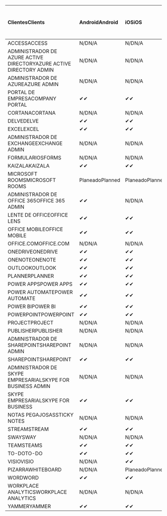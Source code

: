 <!-- This file is generated automatically. Changes made to this file will be overwritten.-->
|<span data-ttu-id="d83c9-101">Clientes</span><span class="sxs-lookup"><span data-stu-id="d83c9-101">Clients</span></span>|<span data-ttu-id="d83c9-102">Android</span><span class="sxs-lookup"><span data-stu-id="d83c9-102">Android</span></span>|<span data-ttu-id="d83c9-103">iOS</span><span class="sxs-lookup"><span data-stu-id="d83c9-103">iOS</span></span>|<span data-ttu-id="d83c9-104">Mac</span><span class="sxs-lookup"><span data-stu-id="d83c9-104">Mac</span></span>|<span data-ttu-id="d83c9-105">Windows 10</span><span class="sxs-lookup"><span data-stu-id="d83c9-105">Windows 10</span></span><br><span data-ttu-id="d83c9-106">Desktop</span><span class="sxs-lookup"><span data-stu-id="d83c9-106">Desktop</span></span>|<span data-ttu-id="d83c9-107">Windows 10</span><span class="sxs-lookup"><span data-stu-id="d83c9-107">Windows 10</span></span><br><span data-ttu-id="d83c9-108">Aplicaciones modernas</span><span class="sxs-lookup"><span data-stu-id="d83c9-108">Modern Apps</span></span>|
|:-|:-|:-|:-|:-|:-|
|<span data-ttu-id="d83c9-109">ACCESS</span><span class="sxs-lookup"><span data-stu-id="d83c9-109">ACCESS</span></span>|<span data-ttu-id="d83c9-110">N/D</span><span class="sxs-lookup"><span data-stu-id="d83c9-110">N/A</span></span>|<span data-ttu-id="d83c9-111">N/D</span><span class="sxs-lookup"><span data-stu-id="d83c9-111">N/A</span></span>|<span data-ttu-id="d83c9-112">N/D</span><span class="sxs-lookup"><span data-stu-id="d83c9-112">N/A</span></span>|<span data-ttu-id="d83c9-113">✔</span><span class="sxs-lookup"><span data-stu-id="d83c9-113">✔</span></span>|<span data-ttu-id="d83c9-114">N/D</span><span class="sxs-lookup"><span data-stu-id="d83c9-114">N/A</span></span>|
|<span data-ttu-id="d83c9-115">ADMINISTRADOR DE AZURE ACTIVE DIRECTORY</span><span class="sxs-lookup"><span data-stu-id="d83c9-115">AZURE ACTIVE DIRECTORY ADMIN</span></span>|<span data-ttu-id="d83c9-116">N/D</span><span class="sxs-lookup"><span data-stu-id="d83c9-116">N/A</span></span>|<span data-ttu-id="d83c9-117">N/D</span><span class="sxs-lookup"><span data-stu-id="d83c9-117">N/A</span></span>|<span data-ttu-id="d83c9-118">N/D</span><span class="sxs-lookup"><span data-stu-id="d83c9-118">N/A</span></span>|<span data-ttu-id="d83c9-119">✔</span><span class="sxs-lookup"><span data-stu-id="d83c9-119">✔</span></span>|<span data-ttu-id="d83c9-120">N/D</span><span class="sxs-lookup"><span data-stu-id="d83c9-120">N/A</span></span>|
|<span data-ttu-id="d83c9-121">ADMINISTRADOR DE AZURE</span><span class="sxs-lookup"><span data-stu-id="d83c9-121">AZURE ADMIN</span></span>|<span data-ttu-id="d83c9-122">N/D</span><span class="sxs-lookup"><span data-stu-id="d83c9-122">N/A</span></span>|<span data-ttu-id="d83c9-123">N/D</span><span class="sxs-lookup"><span data-stu-id="d83c9-123">N/A</span></span>|<span data-ttu-id="d83c9-124">N/D</span><span class="sxs-lookup"><span data-stu-id="d83c9-124">N/A</span></span>|<span data-ttu-id="d83c9-125">N/D</span><span class="sxs-lookup"><span data-stu-id="d83c9-125">N/A</span></span>|<span data-ttu-id="d83c9-126">N/D</span><span class="sxs-lookup"><span data-stu-id="d83c9-126">N/A</span></span>|
|<span data-ttu-id="d83c9-127">PORTAL DE EMPRESA</span><span class="sxs-lookup"><span data-stu-id="d83c9-127">COMPANY PORTAL</span></span>|<span data-ttu-id="d83c9-128">✔</span><span class="sxs-lookup"><span data-stu-id="d83c9-128">✔</span></span>|<span data-ttu-id="d83c9-129">✔</span><span class="sxs-lookup"><span data-stu-id="d83c9-129">✔</span></span>|<span data-ttu-id="d83c9-130">✔</span><span class="sxs-lookup"><span data-stu-id="d83c9-130">✔</span></span>|<span data-ttu-id="d83c9-131">N/D</span><span class="sxs-lookup"><span data-stu-id="d83c9-131">N/A</span></span>|<span data-ttu-id="d83c9-132">✔</span><span class="sxs-lookup"><span data-stu-id="d83c9-132">✔</span></span>|
|<span data-ttu-id="d83c9-133">CORTANA</span><span class="sxs-lookup"><span data-stu-id="d83c9-133">CORTANA</span></span>|<span data-ttu-id="d83c9-134">N/D</span><span class="sxs-lookup"><span data-stu-id="d83c9-134">N/A</span></span>|<span data-ttu-id="d83c9-135">N/D</span><span class="sxs-lookup"><span data-stu-id="d83c9-135">N/A</span></span>|<span data-ttu-id="d83c9-136">N/D</span><span class="sxs-lookup"><span data-stu-id="d83c9-136">N/A</span></span>|<span data-ttu-id="d83c9-137">N/D</span><span class="sxs-lookup"><span data-stu-id="d83c9-137">N/A</span></span>|<span data-ttu-id="d83c9-138">✔</span><span class="sxs-lookup"><span data-stu-id="d83c9-138">✔</span></span>|
|<span data-ttu-id="d83c9-139">DELVE</span><span class="sxs-lookup"><span data-stu-id="d83c9-139">DELVE</span></span>|<span data-ttu-id="d83c9-140">✔</span><span class="sxs-lookup"><span data-stu-id="d83c9-140">✔</span></span>|<span data-ttu-id="d83c9-141">✔</span><span class="sxs-lookup"><span data-stu-id="d83c9-141">✔</span></span>|<span data-ttu-id="d83c9-142">N/D</span><span class="sxs-lookup"><span data-stu-id="d83c9-142">N/A</span></span>|<span data-ttu-id="d83c9-143">N/D</span><span class="sxs-lookup"><span data-stu-id="d83c9-143">N/A</span></span>|<span data-ttu-id="d83c9-144">N/D</span><span class="sxs-lookup"><span data-stu-id="d83c9-144">N/A</span></span>|
|<span data-ttu-id="d83c9-145">EXCEL</span><span class="sxs-lookup"><span data-stu-id="d83c9-145">EXCEL</span></span>|<span data-ttu-id="d83c9-146">✔</span><span class="sxs-lookup"><span data-stu-id="d83c9-146">✔</span></span>|<span data-ttu-id="d83c9-147">✔</span><span class="sxs-lookup"><span data-stu-id="d83c9-147">✔</span></span>|<span data-ttu-id="d83c9-148">✔</span><span class="sxs-lookup"><span data-stu-id="d83c9-148">✔</span></span>|<span data-ttu-id="d83c9-149">✔</span><span class="sxs-lookup"><span data-stu-id="d83c9-149">✔</span></span>|<span data-ttu-id="d83c9-150">✔</span><span class="sxs-lookup"><span data-stu-id="d83c9-150">✔</span></span>|
|<span data-ttu-id="d83c9-151">ADMINISTRADOR DE EXCHANGE</span><span class="sxs-lookup"><span data-stu-id="d83c9-151">EXCHANGE ADMIN</span></span>|<span data-ttu-id="d83c9-152">N/D</span><span class="sxs-lookup"><span data-stu-id="d83c9-152">N/A</span></span>|<span data-ttu-id="d83c9-153">N/D</span><span class="sxs-lookup"><span data-stu-id="d83c9-153">N/A</span></span>|<span data-ttu-id="d83c9-154">N/D</span><span class="sxs-lookup"><span data-stu-id="d83c9-154">N/A</span></span>|<span data-ttu-id="d83c9-155">✔</span><span class="sxs-lookup"><span data-stu-id="d83c9-155">✔</span></span>|<span data-ttu-id="d83c9-156">N/D</span><span class="sxs-lookup"><span data-stu-id="d83c9-156">N/A</span></span>|
|<span data-ttu-id="d83c9-157">FORMULARIOS</span><span class="sxs-lookup"><span data-stu-id="d83c9-157">FORMS</span></span>|<span data-ttu-id="d83c9-158">N/D</span><span class="sxs-lookup"><span data-stu-id="d83c9-158">N/A</span></span>|<span data-ttu-id="d83c9-159">N/D</span><span class="sxs-lookup"><span data-stu-id="d83c9-159">N/A</span></span>|<span data-ttu-id="d83c9-160">N/D</span><span class="sxs-lookup"><span data-stu-id="d83c9-160">N/A</span></span>|<span data-ttu-id="d83c9-161">N/D</span><span class="sxs-lookup"><span data-stu-id="d83c9-161">N/A</span></span>|<span data-ttu-id="d83c9-162">N/D</span><span class="sxs-lookup"><span data-stu-id="d83c9-162">N/A</span></span>|
|<span data-ttu-id="d83c9-163">KAIZALA</span><span class="sxs-lookup"><span data-stu-id="d83c9-163">KAIZALA</span></span>|<span data-ttu-id="d83c9-164">✔</span><span class="sxs-lookup"><span data-stu-id="d83c9-164">✔</span></span>|<span data-ttu-id="d83c9-165">✔</span><span class="sxs-lookup"><span data-stu-id="d83c9-165">✔</span></span>|<span data-ttu-id="d83c9-166">N/D</span><span class="sxs-lookup"><span data-stu-id="d83c9-166">N/A</span></span>|<span data-ttu-id="d83c9-167">N/D</span><span class="sxs-lookup"><span data-stu-id="d83c9-167">N/A</span></span>|<span data-ttu-id="d83c9-168">N/D</span><span class="sxs-lookup"><span data-stu-id="d83c9-168">N/A</span></span>|
|<span data-ttu-id="d83c9-169">MICROSOFT ROOMS</span><span class="sxs-lookup"><span data-stu-id="d83c9-169">MICROSOFT ROOMS</span></span>|<span data-ttu-id="d83c9-170">Planeado</span><span class="sxs-lookup"><span data-stu-id="d83c9-170">Planned</span></span>|<span data-ttu-id="d83c9-171">Planeado</span><span class="sxs-lookup"><span data-stu-id="d83c9-171">Planned</span></span>|<span data-ttu-id="d83c9-172">N/D</span><span class="sxs-lookup"><span data-stu-id="d83c9-172">N/A</span></span>|<span data-ttu-id="d83c9-173">N/D</span><span class="sxs-lookup"><span data-stu-id="d83c9-173">N/A</span></span>|<span data-ttu-id="d83c9-174">N/D</span><span class="sxs-lookup"><span data-stu-id="d83c9-174">N/A</span></span>|
|<span data-ttu-id="d83c9-175">ADMINISTRADOR DE OFFICE 365</span><span class="sxs-lookup"><span data-stu-id="d83c9-175">OFFICE 365 ADMIN</span></span>|<span data-ttu-id="d83c9-176">✔</span><span class="sxs-lookup"><span data-stu-id="d83c9-176">✔</span></span>|<span data-ttu-id="d83c9-177">N/D</span><span class="sxs-lookup"><span data-stu-id="d83c9-177">N/A</span></span>|<span data-ttu-id="d83c9-178">N/D</span><span class="sxs-lookup"><span data-stu-id="d83c9-178">N/A</span></span>|<span data-ttu-id="d83c9-179">N/D</span><span class="sxs-lookup"><span data-stu-id="d83c9-179">N/A</span></span>|<span data-ttu-id="d83c9-180">N/D</span><span class="sxs-lookup"><span data-stu-id="d83c9-180">N/A</span></span>|
|<span data-ttu-id="d83c9-181">LENTE DE OFFICE</span><span class="sxs-lookup"><span data-stu-id="d83c9-181">OFFICE LENS</span></span>|<span data-ttu-id="d83c9-182">✔</span><span class="sxs-lookup"><span data-stu-id="d83c9-182">✔</span></span>|<span data-ttu-id="d83c9-183">✔</span><span class="sxs-lookup"><span data-stu-id="d83c9-183">✔</span></span>|<span data-ttu-id="d83c9-184">N/D</span><span class="sxs-lookup"><span data-stu-id="d83c9-184">N/A</span></span>|<span data-ttu-id="d83c9-185">N/D</span><span class="sxs-lookup"><span data-stu-id="d83c9-185">N/A</span></span>|<span data-ttu-id="d83c9-186">✔</span><span class="sxs-lookup"><span data-stu-id="d83c9-186">✔</span></span>|
|<span data-ttu-id="d83c9-187">OFFICE MOBILE</span><span class="sxs-lookup"><span data-stu-id="d83c9-187">OFFICE MOBILE</span></span>|<span data-ttu-id="d83c9-188">✔</span><span class="sxs-lookup"><span data-stu-id="d83c9-188">✔</span></span>|<span data-ttu-id="d83c9-189">✔</span><span class="sxs-lookup"><span data-stu-id="d83c9-189">✔</span></span>|<span data-ttu-id="d83c9-190">N/D</span><span class="sxs-lookup"><span data-stu-id="d83c9-190">N/A</span></span>|<span data-ttu-id="d83c9-191">N/D</span><span class="sxs-lookup"><span data-stu-id="d83c9-191">N/A</span></span>|<span data-ttu-id="d83c9-192">N/D</span><span class="sxs-lookup"><span data-stu-id="d83c9-192">N/A</span></span>|
|<span data-ttu-id="d83c9-193">OFFICE.COM</span><span class="sxs-lookup"><span data-stu-id="d83c9-193">OFFICE.COM</span></span>|<span data-ttu-id="d83c9-194">N/D</span><span class="sxs-lookup"><span data-stu-id="d83c9-194">N/A</span></span>|<span data-ttu-id="d83c9-195">N/D</span><span class="sxs-lookup"><span data-stu-id="d83c9-195">N/A</span></span>|<span data-ttu-id="d83c9-196">N/D</span><span class="sxs-lookup"><span data-stu-id="d83c9-196">N/A</span></span>|<span data-ttu-id="d83c9-197">N/D</span><span class="sxs-lookup"><span data-stu-id="d83c9-197">N/A</span></span>|<span data-ttu-id="d83c9-198">✔</span><span class="sxs-lookup"><span data-stu-id="d83c9-198">✔</span></span>|
|<span data-ttu-id="d83c9-199">ONEDRIVE</span><span class="sxs-lookup"><span data-stu-id="d83c9-199">ONEDRIVE</span></span>|<span data-ttu-id="d83c9-200">✔</span><span class="sxs-lookup"><span data-stu-id="d83c9-200">✔</span></span>|<span data-ttu-id="d83c9-201">✔</span><span class="sxs-lookup"><span data-stu-id="d83c9-201">✔</span></span>|<span data-ttu-id="d83c9-202">✔</span><span class="sxs-lookup"><span data-stu-id="d83c9-202">✔</span></span>|<span data-ttu-id="d83c9-203">✔</span><span class="sxs-lookup"><span data-stu-id="d83c9-203">✔</span></span>|<span data-ttu-id="d83c9-204">✔</span><span class="sxs-lookup"><span data-stu-id="d83c9-204">✔</span></span>|
|<span data-ttu-id="d83c9-205">ONENOTE</span><span class="sxs-lookup"><span data-stu-id="d83c9-205">ONENOTE</span></span>|<span data-ttu-id="d83c9-206">✔</span><span class="sxs-lookup"><span data-stu-id="d83c9-206">✔</span></span>|<span data-ttu-id="d83c9-207">✔</span><span class="sxs-lookup"><span data-stu-id="d83c9-207">✔</span></span>|<span data-ttu-id="d83c9-208">✔</span><span class="sxs-lookup"><span data-stu-id="d83c9-208">✔</span></span>|<span data-ttu-id="d83c9-209">✔</span><span class="sxs-lookup"><span data-stu-id="d83c9-209">✔</span></span>|<span data-ttu-id="d83c9-210">✔</span><span class="sxs-lookup"><span data-stu-id="d83c9-210">✔</span></span>|
|<span data-ttu-id="d83c9-211">OUTLOOK</span><span class="sxs-lookup"><span data-stu-id="d83c9-211">OUTLOOK</span></span>|<span data-ttu-id="d83c9-212">✔</span><span class="sxs-lookup"><span data-stu-id="d83c9-212">✔</span></span>|<span data-ttu-id="d83c9-213">✔</span><span class="sxs-lookup"><span data-stu-id="d83c9-213">✔</span></span>|<span data-ttu-id="d83c9-214">✔</span><span class="sxs-lookup"><span data-stu-id="d83c9-214">✔</span></span>|<span data-ttu-id="d83c9-215">✔</span><span class="sxs-lookup"><span data-stu-id="d83c9-215">✔</span></span>|<span data-ttu-id="d83c9-216">✔</span><span class="sxs-lookup"><span data-stu-id="d83c9-216">✔</span></span>|
|<span data-ttu-id="d83c9-217">PLANNER</span><span class="sxs-lookup"><span data-stu-id="d83c9-217">PLANNER</span></span>|<span data-ttu-id="d83c9-218">✔</span><span class="sxs-lookup"><span data-stu-id="d83c9-218">✔</span></span>|<span data-ttu-id="d83c9-219">✔</span><span class="sxs-lookup"><span data-stu-id="d83c9-219">✔</span></span>|<span data-ttu-id="d83c9-220">N/D</span><span class="sxs-lookup"><span data-stu-id="d83c9-220">N/A</span></span>|<span data-ttu-id="d83c9-221">N/D</span><span class="sxs-lookup"><span data-stu-id="d83c9-221">N/A</span></span>|<span data-ttu-id="d83c9-222">N/D</span><span class="sxs-lookup"><span data-stu-id="d83c9-222">N/A</span></span>|
|<span data-ttu-id="d83c9-223">POWER APPS</span><span class="sxs-lookup"><span data-stu-id="d83c9-223">POWER APPS</span></span>|<span data-ttu-id="d83c9-224">✔</span><span class="sxs-lookup"><span data-stu-id="d83c9-224">✔</span></span>|<span data-ttu-id="d83c9-225">✔</span><span class="sxs-lookup"><span data-stu-id="d83c9-225">✔</span></span>|<span data-ttu-id="d83c9-226">N/D</span><span class="sxs-lookup"><span data-stu-id="d83c9-226">N/A</span></span>|<span data-ttu-id="d83c9-227">N/D</span><span class="sxs-lookup"><span data-stu-id="d83c9-227">N/A</span></span>|<span data-ttu-id="d83c9-228">✔</span><span class="sxs-lookup"><span data-stu-id="d83c9-228">✔</span></span>|
|<span data-ttu-id="d83c9-229">POWER AUTOMATE</span><span class="sxs-lookup"><span data-stu-id="d83c9-229">POWER AUTOMATE</span></span>|<span data-ttu-id="d83c9-230">✔</span><span class="sxs-lookup"><span data-stu-id="d83c9-230">✔</span></span>|<span data-ttu-id="d83c9-231">✔</span><span class="sxs-lookup"><span data-stu-id="d83c9-231">✔</span></span>|<span data-ttu-id="d83c9-232">N/D</span><span class="sxs-lookup"><span data-stu-id="d83c9-232">N/A</span></span>|<span data-ttu-id="d83c9-233">N/D</span><span class="sxs-lookup"><span data-stu-id="d83c9-233">N/A</span></span>|<span data-ttu-id="d83c9-234">N/D</span><span class="sxs-lookup"><span data-stu-id="d83c9-234">N/A</span></span>|
|<span data-ttu-id="d83c9-235">POWER BI</span><span class="sxs-lookup"><span data-stu-id="d83c9-235">POWER BI</span></span>|<span data-ttu-id="d83c9-236">✔</span><span class="sxs-lookup"><span data-stu-id="d83c9-236">✔</span></span>|<span data-ttu-id="d83c9-237">✔</span><span class="sxs-lookup"><span data-stu-id="d83c9-237">✔</span></span>|<span data-ttu-id="d83c9-238">N/D</span><span class="sxs-lookup"><span data-stu-id="d83c9-238">N/A</span></span>|<span data-ttu-id="d83c9-239">✔</span><span class="sxs-lookup"><span data-stu-id="d83c9-239">✔</span></span>|<span data-ttu-id="d83c9-240">✔</span><span class="sxs-lookup"><span data-stu-id="d83c9-240">✔</span></span>|
|<span data-ttu-id="d83c9-241">POWERPOINT</span><span class="sxs-lookup"><span data-stu-id="d83c9-241">POWERPOINT</span></span>|<span data-ttu-id="d83c9-242">✔</span><span class="sxs-lookup"><span data-stu-id="d83c9-242">✔</span></span>|<span data-ttu-id="d83c9-243">✔</span><span class="sxs-lookup"><span data-stu-id="d83c9-243">✔</span></span>|<span data-ttu-id="d83c9-244">✔</span><span class="sxs-lookup"><span data-stu-id="d83c9-244">✔</span></span>|<span data-ttu-id="d83c9-245">✔</span><span class="sxs-lookup"><span data-stu-id="d83c9-245">✔</span></span>|<span data-ttu-id="d83c9-246">✔</span><span class="sxs-lookup"><span data-stu-id="d83c9-246">✔</span></span>|
|<span data-ttu-id="d83c9-247">PROJECT</span><span class="sxs-lookup"><span data-stu-id="d83c9-247">PROJECT</span></span>|<span data-ttu-id="d83c9-248">N/D</span><span class="sxs-lookup"><span data-stu-id="d83c9-248">N/A</span></span>|<span data-ttu-id="d83c9-249">N/D</span><span class="sxs-lookup"><span data-stu-id="d83c9-249">N/A</span></span>|<span data-ttu-id="d83c9-250">N/D</span><span class="sxs-lookup"><span data-stu-id="d83c9-250">N/A</span></span>|<span data-ttu-id="d83c9-251">✔</span><span class="sxs-lookup"><span data-stu-id="d83c9-251">✔</span></span>|<span data-ttu-id="d83c9-252">N/D</span><span class="sxs-lookup"><span data-stu-id="d83c9-252">N/A</span></span>|
|<span data-ttu-id="d83c9-253">PUBLISHER</span><span class="sxs-lookup"><span data-stu-id="d83c9-253">PUBLISHER</span></span>|<span data-ttu-id="d83c9-254">N/D</span><span class="sxs-lookup"><span data-stu-id="d83c9-254">N/A</span></span>|<span data-ttu-id="d83c9-255">N/D</span><span class="sxs-lookup"><span data-stu-id="d83c9-255">N/A</span></span>|<span data-ttu-id="d83c9-256">N/D</span><span class="sxs-lookup"><span data-stu-id="d83c9-256">N/A</span></span>|<span data-ttu-id="d83c9-257">✔</span><span class="sxs-lookup"><span data-stu-id="d83c9-257">✔</span></span>|<span data-ttu-id="d83c9-258">N/D</span><span class="sxs-lookup"><span data-stu-id="d83c9-258">N/A</span></span>|
|<span data-ttu-id="d83c9-259">ADMINISTRADOR DE SHAREPOINT</span><span class="sxs-lookup"><span data-stu-id="d83c9-259">SHAREPOINT ADMIN</span></span>|<span data-ttu-id="d83c9-260">N/D</span><span class="sxs-lookup"><span data-stu-id="d83c9-260">N/A</span></span>|<span data-ttu-id="d83c9-261">N/D</span><span class="sxs-lookup"><span data-stu-id="d83c9-261">N/A</span></span>|<span data-ttu-id="d83c9-262">N/D</span><span class="sxs-lookup"><span data-stu-id="d83c9-262">N/A</span></span>|<span data-ttu-id="d83c9-263">✔</span><span class="sxs-lookup"><span data-stu-id="d83c9-263">✔</span></span>|<span data-ttu-id="d83c9-264">N/D</span><span class="sxs-lookup"><span data-stu-id="d83c9-264">N/A</span></span>|
|<span data-ttu-id="d83c9-265">SHAREPOINT</span><span class="sxs-lookup"><span data-stu-id="d83c9-265">SHAREPOINT</span></span>|<span data-ttu-id="d83c9-266">✔</span><span class="sxs-lookup"><span data-stu-id="d83c9-266">✔</span></span>|<span data-ttu-id="d83c9-267">✔</span><span class="sxs-lookup"><span data-stu-id="d83c9-267">✔</span></span>|<span data-ttu-id="d83c9-268">N/D</span><span class="sxs-lookup"><span data-stu-id="d83c9-268">N/A</span></span>|<span data-ttu-id="d83c9-269">N/D</span><span class="sxs-lookup"><span data-stu-id="d83c9-269">N/A</span></span>|<span data-ttu-id="d83c9-270">N/D</span><span class="sxs-lookup"><span data-stu-id="d83c9-270">N/A</span></span>|
|<span data-ttu-id="d83c9-271">ADMINISTRADOR DE SKYPE EMPRESARIAL</span><span class="sxs-lookup"><span data-stu-id="d83c9-271">SKYPE FOR BUSINESS ADMIN</span></span>|<span data-ttu-id="d83c9-272">N/D</span><span class="sxs-lookup"><span data-stu-id="d83c9-272">N/A</span></span>|<span data-ttu-id="d83c9-273">N/D</span><span class="sxs-lookup"><span data-stu-id="d83c9-273">N/A</span></span>|<span data-ttu-id="d83c9-274">N/D</span><span class="sxs-lookup"><span data-stu-id="d83c9-274">N/A</span></span>|<span data-ttu-id="d83c9-275">✔</span><span class="sxs-lookup"><span data-stu-id="d83c9-275">✔</span></span>|<span data-ttu-id="d83c9-276">N/D</span><span class="sxs-lookup"><span data-stu-id="d83c9-276">N/A</span></span>|
|<span data-ttu-id="d83c9-277">SKYPE EMPRESARIAL</span><span class="sxs-lookup"><span data-stu-id="d83c9-277">SKYPE FOR BUSINESS</span></span>|<span data-ttu-id="d83c9-278">✔</span><span class="sxs-lookup"><span data-stu-id="d83c9-278">✔</span></span>|<span data-ttu-id="d83c9-279">✔</span><span class="sxs-lookup"><span data-stu-id="d83c9-279">✔</span></span>|<span data-ttu-id="d83c9-280">✔</span><span class="sxs-lookup"><span data-stu-id="d83c9-280">✔</span></span>|<span data-ttu-id="d83c9-281">✔</span><span class="sxs-lookup"><span data-stu-id="d83c9-281">✔</span></span>|<span data-ttu-id="d83c9-282">N/D</span><span class="sxs-lookup"><span data-stu-id="d83c9-282">N/A</span></span>|
|<span data-ttu-id="d83c9-283">NOTAS PEGAJOSAS</span><span class="sxs-lookup"><span data-stu-id="d83c9-283">STICKY NOTES</span></span>|<span data-ttu-id="d83c9-284">N/D</span><span class="sxs-lookup"><span data-stu-id="d83c9-284">N/A</span></span>|<span data-ttu-id="d83c9-285">N/D</span><span class="sxs-lookup"><span data-stu-id="d83c9-285">N/A</span></span>|<span data-ttu-id="d83c9-286">N/D</span><span class="sxs-lookup"><span data-stu-id="d83c9-286">N/A</span></span>|<span data-ttu-id="d83c9-287">N/D</span><span class="sxs-lookup"><span data-stu-id="d83c9-287">N/A</span></span>|<span data-ttu-id="d83c9-288">✔</span><span class="sxs-lookup"><span data-stu-id="d83c9-288">✔</span></span>|
|<span data-ttu-id="d83c9-289">STREAM</span><span class="sxs-lookup"><span data-stu-id="d83c9-289">STREAM</span></span>|<span data-ttu-id="d83c9-290">✔</span><span class="sxs-lookup"><span data-stu-id="d83c9-290">✔</span></span>|<span data-ttu-id="d83c9-291">✔</span><span class="sxs-lookup"><span data-stu-id="d83c9-291">✔</span></span>|<span data-ttu-id="d83c9-292">N/D</span><span class="sxs-lookup"><span data-stu-id="d83c9-292">N/A</span></span>|<span data-ttu-id="d83c9-293">N/D</span><span class="sxs-lookup"><span data-stu-id="d83c9-293">N/A</span></span>|<span data-ttu-id="d83c9-294">N/D</span><span class="sxs-lookup"><span data-stu-id="d83c9-294">N/A</span></span>|
|<span data-ttu-id="d83c9-295">SWAY</span><span class="sxs-lookup"><span data-stu-id="d83c9-295">SWAY</span></span>|<span data-ttu-id="d83c9-296">N/D</span><span class="sxs-lookup"><span data-stu-id="d83c9-296">N/A</span></span>|<span data-ttu-id="d83c9-297">N/D</span><span class="sxs-lookup"><span data-stu-id="d83c9-297">N/A</span></span>|<span data-ttu-id="d83c9-298">N/D</span><span class="sxs-lookup"><span data-stu-id="d83c9-298">N/A</span></span>|<span data-ttu-id="d83c9-299">N/D</span><span class="sxs-lookup"><span data-stu-id="d83c9-299">N/A</span></span>|<span data-ttu-id="d83c9-300">✔</span><span class="sxs-lookup"><span data-stu-id="d83c9-300">✔</span></span>|
|<span data-ttu-id="d83c9-301">TEAMS</span><span class="sxs-lookup"><span data-stu-id="d83c9-301">TEAMS</span></span>|<span data-ttu-id="d83c9-302">✔</span><span class="sxs-lookup"><span data-stu-id="d83c9-302">✔</span></span>|<span data-ttu-id="d83c9-303">✔</span><span class="sxs-lookup"><span data-stu-id="d83c9-303">✔</span></span>|<span data-ttu-id="d83c9-304">✔</span><span class="sxs-lookup"><span data-stu-id="d83c9-304">✔</span></span>|<span data-ttu-id="d83c9-305">Planeado</span><span class="sxs-lookup"><span data-stu-id="d83c9-305">Planned</span></span>|<span data-ttu-id="d83c9-306">N/D</span><span class="sxs-lookup"><span data-stu-id="d83c9-306">N/A</span></span>|
|<span data-ttu-id="d83c9-307">TO-DO</span><span class="sxs-lookup"><span data-stu-id="d83c9-307">TO-DO</span></span>|<span data-ttu-id="d83c9-308">✔</span><span class="sxs-lookup"><span data-stu-id="d83c9-308">✔</span></span>|<span data-ttu-id="d83c9-309">✔</span><span class="sxs-lookup"><span data-stu-id="d83c9-309">✔</span></span>|<span data-ttu-id="d83c9-310">✔</span><span class="sxs-lookup"><span data-stu-id="d83c9-310">✔</span></span>|<span data-ttu-id="d83c9-311">N/D</span><span class="sxs-lookup"><span data-stu-id="d83c9-311">N/A</span></span>|<span data-ttu-id="d83c9-312">✔</span><span class="sxs-lookup"><span data-stu-id="d83c9-312">✔</span></span>|
|<span data-ttu-id="d83c9-313">VISIO</span><span class="sxs-lookup"><span data-stu-id="d83c9-313">VISIO</span></span>|<span data-ttu-id="d83c9-314">N/D</span><span class="sxs-lookup"><span data-stu-id="d83c9-314">N/A</span></span>|<span data-ttu-id="d83c9-315">✔</span><span class="sxs-lookup"><span data-stu-id="d83c9-315">✔</span></span>|<span data-ttu-id="d83c9-316">N/D</span><span class="sxs-lookup"><span data-stu-id="d83c9-316">N/A</span></span>|<span data-ttu-id="d83c9-317">✔</span><span class="sxs-lookup"><span data-stu-id="d83c9-317">✔</span></span>|<span data-ttu-id="d83c9-318">N/D</span><span class="sxs-lookup"><span data-stu-id="d83c9-318">N/A</span></span>|
|<span data-ttu-id="d83c9-319">PIZARRA</span><span class="sxs-lookup"><span data-stu-id="d83c9-319">WHITEBOARD</span></span>|<span data-ttu-id="d83c9-320">N/D</span><span class="sxs-lookup"><span data-stu-id="d83c9-320">N/A</span></span>|<span data-ttu-id="d83c9-321">Planeado</span><span class="sxs-lookup"><span data-stu-id="d83c9-321">Planned</span></span>|<span data-ttu-id="d83c9-322">N/D</span><span class="sxs-lookup"><span data-stu-id="d83c9-322">N/A</span></span>|<span data-ttu-id="d83c9-323">N/D</span><span class="sxs-lookup"><span data-stu-id="d83c9-323">N/A</span></span>|<span data-ttu-id="d83c9-324">✔</span><span class="sxs-lookup"><span data-stu-id="d83c9-324">✔</span></span>|
|<span data-ttu-id="d83c9-325">WORD</span><span class="sxs-lookup"><span data-stu-id="d83c9-325">WORD</span></span>|<span data-ttu-id="d83c9-326">✔</span><span class="sxs-lookup"><span data-stu-id="d83c9-326">✔</span></span>|<span data-ttu-id="d83c9-327">✔</span><span class="sxs-lookup"><span data-stu-id="d83c9-327">✔</span></span>|<span data-ttu-id="d83c9-328">✔</span><span class="sxs-lookup"><span data-stu-id="d83c9-328">✔</span></span>|<span data-ttu-id="d83c9-329">✔</span><span class="sxs-lookup"><span data-stu-id="d83c9-329">✔</span></span>|<span data-ttu-id="d83c9-330">✔</span><span class="sxs-lookup"><span data-stu-id="d83c9-330">✔</span></span>|
|<span data-ttu-id="d83c9-331">WORKPLACE ANALYTICS</span><span class="sxs-lookup"><span data-stu-id="d83c9-331">WORKPLACE ANALYTICS</span></span>|<span data-ttu-id="d83c9-332">N/D</span><span class="sxs-lookup"><span data-stu-id="d83c9-332">N/A</span></span>|<span data-ttu-id="d83c9-333">N/D</span><span class="sxs-lookup"><span data-stu-id="d83c9-333">N/A</span></span>|<span data-ttu-id="d83c9-334">N/D</span><span class="sxs-lookup"><span data-stu-id="d83c9-334">N/A</span></span>|<span data-ttu-id="d83c9-335">N/D</span><span class="sxs-lookup"><span data-stu-id="d83c9-335">N/A</span></span>|<span data-ttu-id="d83c9-336">N/D</span><span class="sxs-lookup"><span data-stu-id="d83c9-336">N/A</span></span>|
|<span data-ttu-id="d83c9-337">YAMMER</span><span class="sxs-lookup"><span data-stu-id="d83c9-337">YAMMER</span></span>|<span data-ttu-id="d83c9-338">✔</span><span class="sxs-lookup"><span data-stu-id="d83c9-338">✔</span></span>|<span data-ttu-id="d83c9-339">✔</span><span class="sxs-lookup"><span data-stu-id="d83c9-339">✔</span></span>|<span data-ttu-id="d83c9-340">Planeado</span><span class="sxs-lookup"><span data-stu-id="d83c9-340">Planned</span></span>|<span data-ttu-id="d83c9-341">Planeado</span><span class="sxs-lookup"><span data-stu-id="d83c9-341">Planned</span></span>|<span data-ttu-id="d83c9-342">N/D</span><span class="sxs-lookup"><span data-stu-id="d83c9-342">N/A</span></span>|
